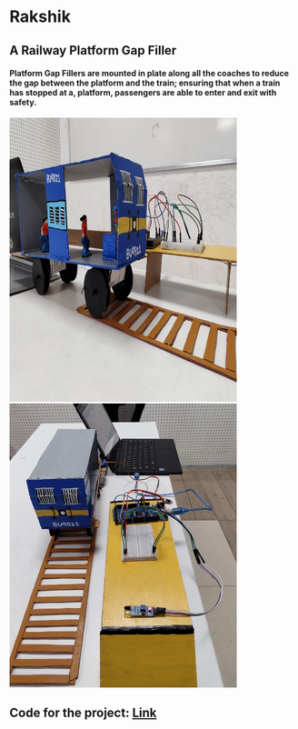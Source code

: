 # Rakshik
<h2>A Railway Platform Gap Filler</h2>
<h4>Platform Gap Fillers are mounted in plate along all the coaches to reduce the gap between the platform and the train; ensuring that when a train has stopped at a, platform, passengers are able to enter and exit with safety.</h4>
<p float="left">
  <img src="train1.jpeg" height="500px" width="400px"/>
  <img src="train2.jpeg" height="500px" width="400px"/>
</p>
<h2>Code for the project: <a href='https://github.com/BeginnerCoder21/PlatformGapFiller'>Link</a></h2>
